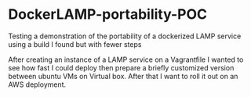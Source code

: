 # DockerLAMP-portability-POC
Testing a demonstration of the portability of a dockerized LAMP service using a build I found but with fewer steps

After creating an instance of a LAMP service on a Vagrantfile I wanted to see how fast I could deploy then prepare a briefly customized version between ubuntu VMs on Virtual box.  After that I want to roll it out on an AWS deployment.
